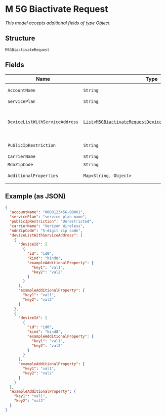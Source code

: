 
# M 5G Biactivate Request

*This model accepts additional fields of type Object.*

## Structure

`M5GBiactivateRequest`

## Fields

| Name | Type | Tags | Description | Getter | Setter |
|  --- | --- | --- | --- | --- | --- |
| `AccountName` | `String` | Optional | - | String getAccountName() | setAccountName(String accountName) |
| `ServicePlan` | `String` | Optional | - | String getServicePlan() | setServicePlan(String servicePlan) |
| `DeviceListWithServiceAddress` | [`List<M5GBiactivateRequestDeviceListWithServiceAddress>`](../../doc/models/containers/m-5g-biactivate-request-device-list-with-service-address.md) | Optional | This is List of a container for any-of cases. | List<M5GBiactivateRequestDeviceListWithServiceAddress> getDeviceListWithServiceAddress() | setDeviceListWithServiceAddress(List<M5GBiactivateRequestDeviceListWithServiceAddress> deviceListWithServiceAddress) |
| `PublicIpRestriction` | `String` | Optional | - | String getPublicIpRestriction() | setPublicIpRestriction(String publicIpRestriction) |
| `CarrierName` | `String` | Optional | - | String getCarrierName() | setCarrierName(String carrierName) |
| `MdnZipCode` | `String` | Optional | - | String getMdnZipCode() | setMdnZipCode(String mdnZipCode) |
| `AdditionalProperties` | `Map<String, Object>` | Optional | - | Object getAdditionalProperty(String key) | additionalProperty(String key, Object value) |

## Example (as JSON)

```json
{
  "accountName": "0000123456-00001",
  "servicePlan": "service plan name",
  "publicIpRestriction": "Unrestricted",
  "carrierName": "Verizon Wireless",
  "mdnZipCode": "5-digit zip code",
  "deviceListWithServiceAddress": [
    {
      "deviceId": [
        {
          "id": "id0",
          "kind": "kind8",
          "exampleAdditionalProperty": {
            "key1": "val1",
            "key2": "val2"
          }
        }
      ],
      "exampleAdditionalProperty": {
        "key1": "val1",
        "key2": "val2"
      }
    },
    {
      "deviceId": [
        {
          "id": "id0",
          "kind": "kind8",
          "exampleAdditionalProperty": {
            "key1": "val1",
            "key2": "val2"
          }
        }
      ],
      "exampleAdditionalProperty": {
        "key1": "val1",
        "key2": "val2"
      }
    }
  ],
  "exampleAdditionalProperty": {
    "key1": "val1",
    "key2": "val2"
  }
}
```

